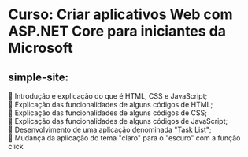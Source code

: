 # Curso: Criar aplicativos Web com ASP.NET Core para iniciantes da Microsoft 

## simple-site: 

🎀 Introdução e explicação do que é HTML, CSS e JavaScript; </br>
🎀 Explicação das funcionalidades de alguns códigos de HTML; </br>
🎀 Explicação das funcionalidades de alguns códigos de CSS; </br>
🎀 Explicação das funcionalidades de alguns códigos de JavaScript; </br>
🎀 Desenvolvimento de uma aplicação denominada "Task List"; </br>
🎀 Mudança da aplicação do tema "claro" para o "escuro" com a função click </br>
